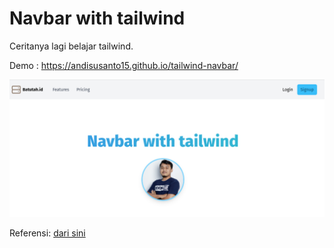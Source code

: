 # Navbar with tailwind

Ceritanya lagi belajar tailwind.

Demo : https://andisusanto15.github.io/tailwind-navbar/

![SS](./public/assets/images/SS.png)

Referensi: [dari sini](https://youtu.be/puaX_nhTMRU)